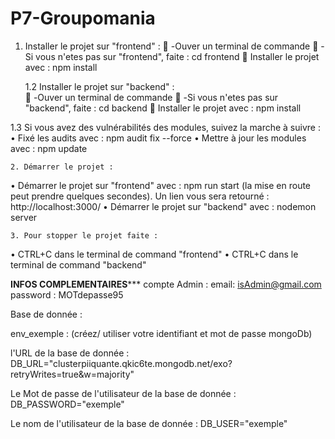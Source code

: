 # P7-Groupomania

1. Installer le projet sur "frontend" :
	-Ouver un terminal de commande
	-Si vous n'etes pas sur "frontend", faite : cd frontend
	Installer le projet avec : npm install

	1.2 Installer le projet sur "backend" :		
	-Ouver un terminal de commande
	-Si vous n'etes pas sur "backend", faite : cd backend
	Installer le projet avec : npm install

1.3 Si vous avez des vulnérabilités des modules, suivez la marche à suivre :
•	Fixé les audits avec : npm audit fix --force
•	Mettre à jour les modules avec : npm update

	2. Démarrer le projet :
•	Démarrer le projet sur "frontend" avec : npm run start (la mise en route peut prendre quelques secondes).
Un lien vous sera retourné : http://localhost:3000/
•	Démarrer le projet sur "backend" avec : nodemon server

	3. Pour stopper le projet faite : 
•	CTRL+C dans le terminal de command "frontend"
•	CTRL+C dans le terminal de command "backend"

**********INFOS COMPLEMENTAIRES*************
compte Admin : 
email: isAdmin@gmail.com
password : MOTdepasse95

Base de donnée : 

env_exemple : (créez/ utiliser votre identifiant et mot de passe mongoDb)

l'URL de la base de donnée : DB_URL="clusterpiiquante.qkic6te.mongodb.net/exo?retryWrites=true&w=majority"

Le Mot de passe de l'utilisateur de la base de donnée : DB_PASSWORD="exemple"

Le nom de l'utilisateur de la base de donnée :  DB_USER="exemple"
